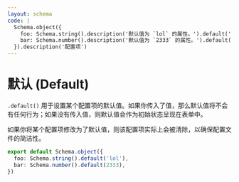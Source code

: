 ```yaml
---
layout: schema
code: |
  Schema.object({
    foo: Schema.string().description('默认值为 `lol` 的属性。').default('lol'),
    bar: Schema.number().description('默认值为 `2333` 的属性。').default(2333),
  }).description('配置项')
---
```


# 默认 (Default)

`.default()` 用于设置某个配置项的默认值。如果你传入了值，那么默认值将不会有任何行为；如果没有传入值，则默认值会作为初始状态呈现在表单中。

如果你将某个配置项修改为了默认值，则该配置项实际上会被清除，以确保配置文件的简洁性。

```ts
export default Schema.object({
  foo: Schema.string().default('lol'),
  bar: Schema.number().default(2333),
})
```
